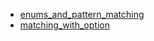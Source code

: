 - [enums_and_pattern_matching](enums_and_pattern_matching/README.md)
- [matching_with_option](matching_with_option/README.md)